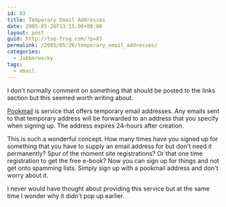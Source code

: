```yaml
---
id: 83
title: Temporary Email Addresses
date: 2005-05-26T13:15:00+00:00
layout: post
guid: http://top-frog.com/?p=83
permalink: /2005/05/26/temporary_email_addresses/
categories:
  - Jabberwocky
tags:
  - email
---
```

I don't normally comment on something that should be posted to the links section but this seemed worth writing about.

[Pookmail](http://www.pookmail.com/) is service that offers temporary email addresses. Any emails sent to that temporary address will be forwarded to an address that you specify when signing up. The address expires 24-hours after creation.

This is such a wonderful concept. How many times have you signed up for something that you have to supply an email address for but don't need it permanently? Spur of the moment site registrations? Or that one time registration to get the free e-book? Now you can sign up for things and not get onto spamming lists. Simply sign up with a pookmail address and don't worry about it.

I never would have thought about providing this service but at the same time I wonder why it didn't pop up earlier.
